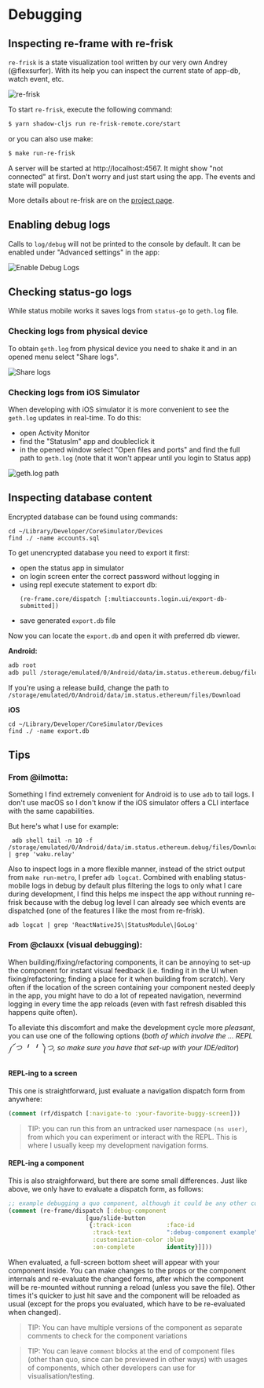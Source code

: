# Debugging

## Inspecting re-frame with re-frisk
`re-frisk` is a state visualization tool written by our very own Andrey (@flexsurfer). With its help you can inspect the current state of app-db, watch event, etc.

![re-frisk](images/debugging/re-frisk.png)

To start `re-frisk`, execute the following command:
```bash
$ yarn shadow-cljs run re-frisk-remote.core/start
```

or you can also use make:

```bash
$ make run-re-frisk
```

A server will be started at http://localhost:4567. It might show "not connected" at first. Don't worry and just start using the app. The events and state will populate.

More details about re-frisk are on the [project page](https://github.com/flexsurfer/re-frisk).

## Enabling debug logs
Calls to `log/debug` will not be printed to the console by default. It can be enabled under "Advanced settings" in the app:

![Enable Debug Logs](images/debugging/log-settings.png)


## Checking status-go logs
While status mobile works it saves logs from `status-go` to `geth.log` file.


### Checking logs from physical device
To obtain `geth.log` from physical device you need to shake it and in an opened menu select "Share logs". 

![Share logs](images/debugging/share-logs.jpeg)


### Checking logs from iOS Simulator
When developing with iOS simulator it is more convenient to see the `geth.log` updates in real-time.
To do this:
- open Activity Monitor
- find the "StatusIm" app and doubleclick it
- in the opened window select "Open files and ports" and find the full path to `geth.log` (note that it won't appear until you login to Status app)

![geth.log path](images/debugging/geth-path.png)

## Inspecting database content

Encrypted database can be found using commands:
```
cd ~/Library/Developer/CoreSimulator/Devices
find ./ -name accounts.sql
```

To get unencrypted database you need to export it first:
- open the status app in simulator
- on login screen enter the correct password without logging in
- using repl execute statement to export db:
   ```
   (re-frame.core/dispatch [:multiaccounts.login.ui/export-db-submitted])
   ```
- save generated `export.db` file

Now you can locate the `export.db` and open it with preferred db viewer.

**Android:**

```sh
adb root
adb pull /storage/emulated/0/Android/data/im.status.ethereum.debug/files/Download/export.db /path/to/store/export.db
```

If you're using a release build, change the path to `/storage/emulated/0/Android/data/im.status.ethereum/files/Download`

**iOS**

```
cd ~/Library/Developer/CoreSimulator/Devices
find ./ -name export.db
```



## Tips
### From @ilmotta:

Something I find extremely convenient for Android is to use `adb` to tail logs. I don't use macOS so I don't know if the iOS simulator offers a CLI interface with the same capabilities.

But here's what I use for example:

```
 adb shell tail -n 10 -f /storage/emulated/0/Android/data/im.status.ethereum.debug/files/Download/geth.log | grep 'waku.relay'
``` 

Also to inspect logs in a more flexible manner, instead of the strict output from `make run-metro`, I prefer `adb logcat`. Combined with enabling status-mobile logs in debug by default plus filtering the logs to only what I care during development, I find this helps me inspect the app without running re-frisk because with the debug log level I can already see which events are dispatched (one of the features I like the most from re-frisk).

```
adb logcat | grep 'ReactNativeJS\|StatusModule\|GoLog'
```

### From @clauxx (visual debugging):

When building/fixing/refactoring components, it can be annoying to set-up the component for instant visual feedback (i.e. finding it in the UI when fixing/refactoring; finding a place for it when building from scratch). Very often if the location of the screen containing your component nested deeply in the app, you might have to do a lot of repeated navigation, nevermind logging in every time the app reloads (even with fast refresh disabled this happens quite often).

To alleviate this discomfort and make the development cycle more *pleasant*, you can use one of the following options (*_both of which involve the ... REPL ༼ つ ╹ ╹ ༽つ, so make sure you have that set-up with your IDE/editor_*)

#### REPL-ing to a screen

This one is straightforward, just evaluate a navigation dispatch form from anywhere:
```cljs
(comment (rf/dispatch [:navigate-to :your-favorite-buggy-screen]))
```
> TIP: you can run this from an untracked user namespace `(ns user)`, from which you can experiment or interact with the REPL. This is where I usually keep my development navigation forms.

#### REPL-ing a component

This is also straighforward, but there are some small differences. Just like above, we only have to evaluate a dispatch form, as follows:
```cljs
;; example debugging a quo component, although it could be any other component e.g. from the `status-im2` ns.
(comment (re-frame/dispatch [:debug-component
                      [quo/slide-button
                       {:track-icon          :face-id
                        :track-text          ":debug-component example"
                        :customization-color :blue
                        :on-complete         identity}]]))
```
When evaluated, a full-screen bottom sheet will appear with your component inside. You can make changes to the props or the component internals and re-evaluate the changed forms, after which the component will be re-mounted without running a reload (unless you save the file). Other times it's quicker to just hit save and the component will be reloaded as usual (except for the props you evaluated, which have to be re-evaluated when changed).

> TIP: You can have multiple versions of the component as separate comments to check for the component variations

> TIP: You can leave `comment` blocks at the end of component files (other than quo, since can be previewed in other ways) with usages of components, which other developers can use for visualisation/testing.
